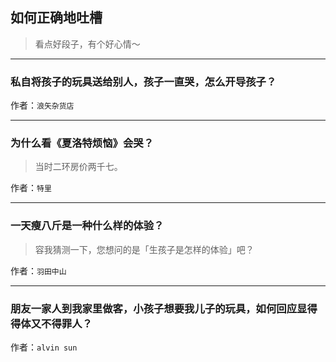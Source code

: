 ## 如何正确地吐槽

> 看点好段子，有个好心情～


 
---

### 私自将孩子的玩具送给别人，孩子一直哭，怎么开导孩子？

> 


作者：`浪矢杂货店`

---

### 为什么看《夏洛特烦恼》会哭？

> 当时二环房价两千七。


作者：`特里`

---

### 一天瘦八斤是一种什么样的体验？

> 容我猜测一下，您想问的是「生孩子是怎样的体验」吧？


作者：`羽田中山`

---

### 朋友一家人到我家里做客，小孩子想要我儿子的玩具，如何回应显得得体又不得罪人？

> 


作者：`alvin sun`